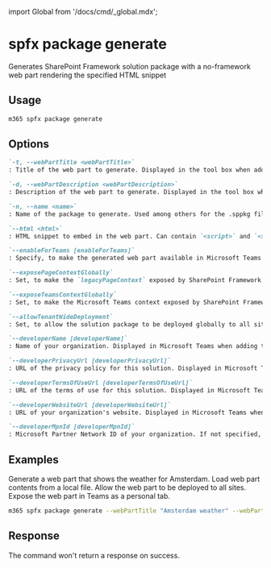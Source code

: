 <!-- DISCLAIMER: All secrets, passwords, and sensitive values in this document are examples only and not real credentials. -->
import Global from '/docs/cmd/_global.mdx';

# spfx package generate

Generates SharePoint Framework solution package with a no-framework web part rendering the specified HTML snippet

## Usage

```sh
m365 spfx package generate
```

## Options

```md definition-list
`-t, --webPartTitle <webPartTitle>`
: Title of the web part to generate. Displayed in the tool box when adding web part to page

`-d, --webPartDescription <webPartDescription>`
: Description of the web part to generate. Displayed in the tool box when adding web part to page

`-n, --name <name>`
: Name of the package to generate. Used among others for the .sppkg file. Must be unique in the app catalog to avoid collisions with other solutions.

`--html <html>`
: HTML snippet to embed in the web part. Can contain `<script>` and `<style>` tags.

`--enableForTeams [enableForTeams]`
: Specify, to make the generated web part available in Microsoft Teams. Specify `tab` to make the web part available as a configurable tab, `personalTab` to make it available as a personal tab or `all` to make it available both as a configurable and personal tab. By default the web part will not be available in Microsoft Teams.

`--exposePageContextGlobally`
: Set, to make the `legacyPageContext` exposed by SharePoint Framework available at `window._spPageContextInfo` for use in the HTML snippet of the web part

`--exposeTeamsContextGlobally`
: Set, to make the Microsoft Teams context exposed by SharePoint Framework available at `window._teamsContextInfo` for use in the HTML snippet of the web part

`--allowTenantWideDeployment`
: Set, to allow the solution package to be deployed globally to all sites

`--developerName [developerName]`
: Name of your organization. Displayed in Microsoft Teams when adding the solution as a (personal) tab. If not specified set to `Contoso`.

`--developerPrivacyUrl [developerPrivacyUrl]`
: URL of the privacy policy for this solution. Displayed in Microsoft Teams when adding the solution as a (personal) tab. If not specified, set to `https://contoso.com/privacy`.

`--developerTermsOfUseUrl [developerTermsOfUseUrl]`
: URL of the terms of use for this solution. Displayed in Microsoft Teams when adding the solution as a (personal) tab. If not specified, set to `https://contoso.com/terms-of-use`.

`--developerWebsiteUrl [developerWebsiteUrl]`
: URL of your organization's website. Displayed in Microsoft Teams when adding the solution as a (personal) tab. If not specified, set to `https://contoso.com/my-app`.

`--developerMpnId [developerMpnId]`
: Microsoft Partner Network ID of your organization. If not specified, set to `000000`.
```

<Global />

## Examples

Generate a web part that shows the weather for Amsterdam. Load web part contents from a local file. Allow the web part to be deployed to all sites. Expose the web part in Teams as a personal tab.

```sh
m365 spfx package generate --webPartTitle "Amsterdam weather" --webPartDescription "Shows weather in Amsterdam" --name amsterdam-weather --html @amsterdam-weather.html --allowTenantWideDeployment --enableForTeams all
```

## Response

The command won't return a response on success.
